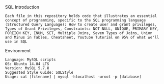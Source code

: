 SQL Introduction

    Each file in this repository holds code that illustrates an essential concept of programming, specific to the SQL programming language (Structured Query Language): How to create user and grant privileges, Types of Grant Privileges, Constraints: NOT NULL, UNIQUE, PRIMARY KEY, FOREIGN KEY, ENUM, SET, Multiple Joins, Seven Types of Joins, Union and Minus in Tables, Cheatsheet, Youtube Tutorial on 95% of what we'll use in SQL

Environment

    Language: MySQL scripts
    OS: Ubuntu 14.04 LTS
    Version: MySQL 5.7.8
    Suggested Style Guide: SQLStyle
    Usage: cat [filename] | mysql -hlocalhost -uroot -p [database]

